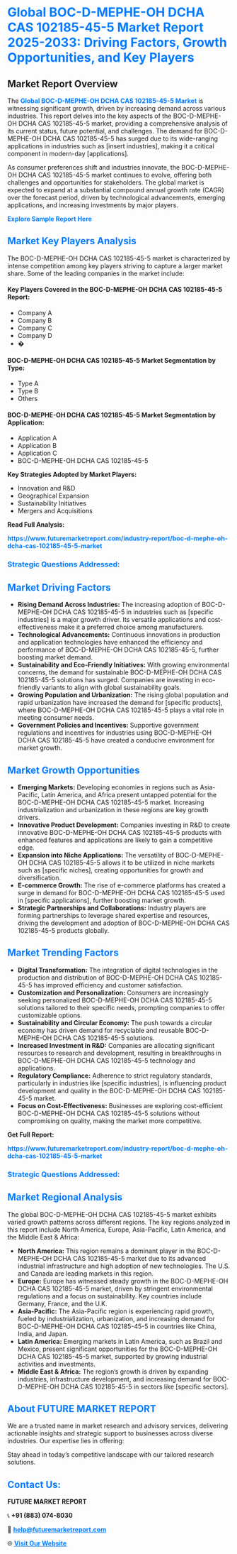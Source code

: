 <h1 style="color: #007BFF;">Global BOC-D-MEPHE-OH DCHA CAS 102185-45-5 Market Report 2025-2033: Driving Factors, Growth Opportunities, and Key Players</h1>

<section id="overview">
<h2>Market Report Overview</h2>
<p>The <a href="https://www.futuremarketreport.com/industry-report/boc-d-mephe-oh-dcha-cas-102185-45-5-market" style="color: #007BFF; text-decoration: none;"><strong>Global BOC-D-MEPHE-OH DCHA CAS 102185-45-5 Market</strong></a> is witnessing significant growth, driven by increasing demand across various industries. This report delves into the key aspects of the BOC-D-MEPHE-OH DCHA CAS 102185-45-5 market, providing a comprehensive analysis of its current status, future potential, and challenges. The demand for BOC-D-MEPHE-OH DCHA CAS 102185-45-5 has surged due to its wide-ranging applications in industries such as [insert industries], making it a critical component in modern-day [applications].</p>
<p>As consumer preferences shift and industries innovate, the BOC-D-MEPHE-OH DCHA CAS 102185-45-5 market continues to evolve, offering both challenges and opportunities for stakeholders. The global market is expected to expand at a substantial compound annual growth rate (CAGR) over the forecast period, driven by technological advancements, emerging applications, and increasing investments by major players.</p>
</section>

<section id="overview">
<p><a href="https://www.futuremarketreport.com/request-sample/reportId=120635" style="color: #007BFF; text-decoration: none;"><strong>Explore Sample Report Here</strong></a></p>
</section>

<section id="key-players">
<h2 style="color: #007BFF;">Market Key Players Analysis</h2>
<p>The BOC-D-MEPHE-OH DCHA CAS 102185-45-5 market is characterized by intense competition among key players striving to capture a larger market share. Some of the leading companies in the market include:</p>
<h4>Key Players Covered in the BOC-D-MEPHE-OH DCHA CAS 102185-45-5 Report:</h4>
<ul><li>Company A</li><li>Company B</li><li>Company C</li><li>Company D</li><li>�</li></ul>
<h4>BOC-D-MEPHE-OH DCHA CAS 102185-45-5 Market Segmentation by Type:</h4>
<ul><li>Type A</li><li>Type B</li><li>Others</li></ul>

<h4>BOC-D-MEPHE-OH DCHA CAS 102185-45-5 Market Segmentation by Application:</h4>
<ul><li>Application A</li><li>Application B</li><li>Application C</li><li>BOC-D-MEPHE-OH DCHA CAS 102185-45-5</li></ul>
<p><strong>Key Strategies Adopted by Market Players:</strong></p>
<ul>
<li>Innovation and R&D</li>
<li>Geographical Expansion</li>
<li>Sustainability Initiatives</li>
<li>Mergers and Acquisitions</li>
</ul>
</section>

<section>
<p><strong>Read Full Analysis: </strong></p><a href="https://www.futuremarketreport.com/industry-report/boc-d-mephe-oh-dcha-cas-102185-45-5-market" style="color: #007BFF; text-decoration: none;"><strong>https://www.futuremarketreport.com/industry-report/boc-d-mephe-oh-dcha-cas-102185-45-5-market</strong></a>
<h3 style="color: #007BFF;">Strategic Questions Addressed:</h3>
</section>

<section id="driving-factors">
<h2 style="color: #007BFF;">Market Driving Factors</h2>
<ul>
<li><strong>Rising Demand Across Industries:</strong> The increasing adoption of BOC-D-MEPHE-OH DCHA CAS 102185-45-5 in industries such as [specific industries] is a major growth driver. Its versatile applications and cost-effectiveness make it a preferred choice among manufacturers.</li>
<li><strong>Technological Advancements:</strong> Continuous innovations in production and application technologies have enhanced the efficiency and performance of BOC-D-MEPHE-OH DCHA CAS 102185-45-5, further boosting market demand.</li>
<li><strong>Sustainability and Eco-Friendly Initiatives:</strong> With growing environmental concerns, the demand for sustainable BOC-D-MEPHE-OH DCHA CAS 102185-45-5 solutions has surged. Companies are investing in eco-friendly variants to align with global sustainability goals.</li>
<li><strong>Growing Population and Urbanization:</strong> The rising global population and rapid urbanization have increased the demand for [specific products], where BOC-D-MEPHE-OH DCHA CAS 102185-45-5 plays a vital role in meeting consumer needs.</li>
<li><strong>Government Policies and Incentives:</strong> Supportive government regulations and incentives for industries using BOC-D-MEPHE-OH DCHA CAS 102185-45-5 have created a conducive environment for market growth.</li>
</ul>
</section>

<section id="growth-opportunities">
<h2 style="color: #007BFF;">Market Growth Opportunities</h2>
<ul>
<li><strong>Emerging Markets:</strong> Developing economies in regions such as Asia-Pacific, Latin America, and Africa present untapped potential for the BOC-D-MEPHE-OH DCHA CAS 102185-45-5 market. Increasing industrialization and urbanization in these regions are key growth drivers.</li>
<li><strong>Innovative Product Development:</strong> Companies investing in R&D to create innovative BOC-D-MEPHE-OH DCHA CAS 102185-45-5 products with enhanced features and applications are likely to gain a competitive edge.</li>
<li><strong>Expansion into Niche Applications:</strong> The versatility of BOC-D-MEPHE-OH DCHA CAS 102185-45-5 allows it to be utilized in niche markets such as [specific niches], creating opportunities for growth and diversification.</li>
<li><strong>E-commerce Growth:</strong> The rise of e-commerce platforms has created a surge in demand for BOC-D-MEPHE-OH DCHA CAS 102185-45-5 used in [specific applications], further boosting market growth.</li>
<li><strong>Strategic Partnerships and Collaborations:</strong> Industry players are forming partnerships to leverage shared expertise and resources, driving the development and adoption of BOC-D-MEPHE-OH DCHA CAS 102185-45-5 products globally.</li>
</ul>
</section>

<section id="trending-factors">
<h2 style="color: #007BFF;">Market Trending Factors</h2>
<ul>
<li><strong>Digital Transformation:</strong> The integration of digital technologies in the production and distribution of BOC-D-MEPHE-OH DCHA CAS 102185-45-5 has improved efficiency and customer satisfaction.</li>
<li><strong>Customization and Personalization:</strong> Consumers are increasingly seeking personalized BOC-D-MEPHE-OH DCHA CAS 102185-45-5 solutions tailored to their specific needs, prompting companies to offer customizable options.</li>
<li><strong>Sustainability and Circular Economy:</strong> The push towards a circular economy has driven demand for recyclable and reusable BOC-D-MEPHE-OH DCHA CAS 102185-45-5 solutions.</li>
<li><strong>Increased Investment in R&D:</strong> Companies are allocating significant resources to research and development, resulting in breakthroughs in BOC-D-MEPHE-OH DCHA CAS 102185-45-5 technology and applications.</li>
<li><strong>Regulatory Compliance:</strong> Adherence to strict regulatory standards, particularly in industries like [specific industries], is influencing product development and quality in the BOC-D-MEPHE-OH DCHA CAS 102185-45-5 market.</li>
<li><strong>Focus on Cost-Effectiveness:</strong> Businesses are exploring cost-efficient BOC-D-MEPHE-OH DCHA CAS 102185-45-5 solutions without compromising on quality, making the market more competitive.</li>
</ul>
</section>

<section>
<p><strong>Get Full Report: </strong></p><a href="https://www.futuremarketreport.com/industry-report/boc-d-mephe-oh-dcha-cas-102185-45-5-market" style="color: #007BFF; text-decoration: none;"><strong>https://www.futuremarketreport.com/industry-report/boc-d-mephe-oh-dcha-cas-102185-45-5-market</strong></a>
<h3 style="color: #007BFF;">Strategic Questions Addressed:</h3>
</section>


<section id="regional-analysis">
<h2 style="color: #007BFF;">Market Regional Analysis</h2>
<p>The global BOC-D-MEPHE-OH DCHA CAS 102185-45-5 market exhibits varied growth patterns across different regions. The key regions analyzed in this report include North America, Europe, Asia-Pacific, Latin America, and the Middle East & Africa:</p>
<ul>
<li><strong>North America:</strong> This region remains a dominant player in the BOC-D-MEPHE-OH DCHA CAS 102185-45-5 market due to its advanced industrial infrastructure and high adoption of new technologies. The U.S. and Canada are leading markets in this region.</li>
<li><strong>Europe:</strong> Europe has witnessed steady growth in the BOC-D-MEPHE-OH DCHA CAS 102185-45-5 market, driven by stringent environmental regulations and a focus on sustainability. Key countries include Germany, France, and the U.K.</li>
<li><strong>Asia-Pacific:</strong> The Asia-Pacific region is experiencing rapid growth, fueled by industrialization, urbanization, and increasing demand for BOC-D-MEPHE-OH DCHA CAS 102185-45-5 in countries like China, India, and Japan.</li>
<li><strong>Latin America:</strong> Emerging markets in Latin America, such as Brazil and Mexico, present significant opportunities for the BOC-D-MEPHE-OH DCHA CAS 102185-45-5 market, supported by growing industrial activities and investments.</li>
<li><strong>Middle East & Africa:</strong> The region’s growth is driven by expanding industries, infrastructure development, and increasing demand for BOC-D-MEPHE-OH DCHA CAS 102185-45-5 in sectors like [specific sectors].</li>
</ul>
</section>

<footer>
<h2 style="color: #007BFF;">About FUTURE MARKET REPORT</h2>
<p>We are a trusted name in market research and advisory services, delivering actionable insights and strategic support to businesses across diverse industries. Our expertise lies in offering:</p>

<p>Stay ahead in today’s competitive landscape with our tailored research solutions.</p>

<h2 style="color: #007BFF;">Contact Us:</h2>
<p><strong>FUTURE MARKET REPORT</strong></p>
<p>📞 <strong>+91 (883) 074-8030</strong></p>
<p>📧 <strong><a href="mailto:help@futuremarketreport.com" style="color: #007BFF;">help@futuremarketreport.com</a></strong></p>
<p>🌐 <strong><a href="https://www.futuremarketreport.com/" style="color: #007BFF;">Visit Our Website</a></strong></p>
</footer>